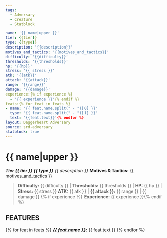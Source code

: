 ```yaml
---
tags:
  - Adversary
  - Creature
  - Statblock

name: '{{ name|upper }}'
tier: {{tier}}
type: {{type}}
description: '{{description}}'
motives_and_tactics: '{{motives_and_tactics}}'
difficulty: '{{difficulty}}'
thresholds: '{{thresholds}}'
hp: '{{hp}}'
stress: '{{ stress }}'
atk: '{{atk}}'
attack: '{{attack}}'
range: '{{range}}'
damage: '{{damage}}'
experience:{% if experience %}
  - '{{ experience }}'{% endif %}
feats:{% for feat in feats %}
- name: '{{ feat.name.split(" - ")[0] }}'
  type: '{{ feat.name.split(" - ")[1] }}'
  text: '{{feat.text}}'{% endfor %}
layout: Daggerheart Adversary
source: srd-adversary
statblock: true
---
```


# {{ name|upper }}

***Tier {{ tier }} {{ type }}***
*{{ description }}*
**Motives & Tactics:** {{ motives_and_tactics }}

> **Difficulty:** {{ difficulty }} | **Thresholds:** {{ thresholds }} | **HP:** {{ hp }} | **Stress:** {{ stress }}
> **ATK:** {{ atk }} | **{{ attack }}:** {{ range }} | {{ damage }}  {% if experience %}
> **Experience:** {{ experience }}{% endif %}

## FEATURES
{% for feat in feats %}
***{{ feat.name }}:*** {{ feat.text }}
{% endfor %}